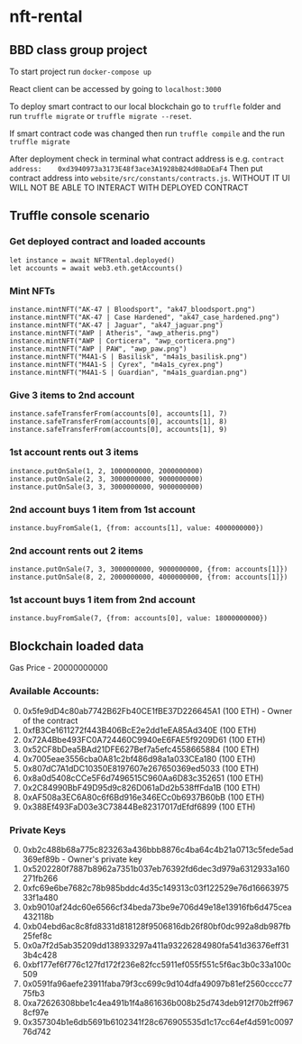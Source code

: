 # nft-rental
## BBD class group project

To start project run ```docker-compose up```

React client can be accessed by going to ```localhost:3000```

To deploy smart contract to our local blockchain go to ```truffle``` folder and run ```truffle migrate``` or ```truffle migrate --reset```. 

If smart contract code was changed then run ```truffle compile``` and the run ```truffle migrate```

After deployment check in terminal what contract address is e.g. 
```contract address:    0xd3940973a3173E48f3ace3A1928bB24d08aDEaF4```
Then put contract address into ```website/src/constants/contracts.js```. WITHOUT IT UI WILL NOT BE ABLE TO INTERACT WITH DEPLOYED CONTRACT

## Truffle console scenario
### Get deployed contract and loaded accounts
```
let instance = await NFTRental.deployed()
let accounts = await web3.eth.getAccounts()
```
### Mint NFTs
```
instance.mintNFT("AK-47 | Bloodsport", "ak47_bloodsport.png")
instance.mintNFT("AK-47 | Case Hardened", "ak47_case_hardened.png")
instance.mintNFT("AK-47 | Jaguar", "ak47_jaguar.png")
instance.mintNFT("AWP | Atheris", "awp_atheris.png")
instance.mintNFT("AWP | Corticera", "awp_corticera.png")
instance.mintNFT("AWP | PAW", "awp_paw.png")
instance.mintNFT("M4A1-S | Basilisk", "m4a1s_basilisk.png")
instance.mintNFT("M4A1-S | Cyrex", "m4a1s_cyrex.png")
instance.mintNFT("M4A1-S | Guardian", "m4a1s_guardian.png")
```
### Give 3 items to 2nd account
```
instance.safeTransferFrom(accounts[0], accounts[1], 7)
instance.safeTransferFrom(accounts[0], accounts[1], 8)
instance.safeTransferFrom(accounts[0], accounts[1], 9)
```
### 1st account rents out 3 items
```
instance.putOnSale(1, 2, 1000000000, 2000000000)
instance.putOnSale(2, 3, 3000000000, 9000000000)
instance.putOnSale(3, 3, 3000000000, 9000000000)
```

### 2nd account buys 1 item from 1st account
```
instance.buyFromSale(1, {from: accounts[1], value: 4000000000})
```

### 2nd account rents out 2 items
```
instance.putOnSale(7, 3, 3000000000, 9000000000, {from: accounts[1]})
instance.putOnSale(8, 2, 2000000000, 4000000000, {from: accounts[1]})
```

### 1st account buys 1 item from 2nd account
```
instance.buyFromSale(7, {from: accounts[0], value: 18000000000})
```

## Blockchain loaded data
Gas Price - 20000000000
### Available Accounts:
0. 0x5fe9dD4c80ab7742B62Fb40CE1fBE37D226645A1 (100 ETH) - Owner of the contract
1. 0xfB3Ce1611272f443B406BcE2e2dd1eEA85Ad340E (100 ETH)
2. 0x72A4Bbe493FC0A724460C9940eE6FAE5f9209D61 (100 ETH)
3. 0x52CF8bDea5BAd21DFE627Bef7a5efc4558665884 (100 ETH)
4. 0x7005eae3556cba0A81c2bf486d98a1a033CEa180 (100 ETH)
5. 0x807dC7A1dDC10350E8197607e267650369ed5033 (100 ETH)
6. 0x8a0d5408cCCe5F6d7496515C960Aa6D83c352651 (100 ETH)
7. 0x2C84990BbF49D95d9c826D061aDd2b538ffFda1B (100 ETH)
8. 0xAF508a3EC6A80c6f6Bd916e346ECc0b6937B60bB (100 ETH)
9. 0x388Ef493FaD03e3C73844Be82317017dEfdf6899 (100 ETH)

### Private Keys
0. 0xb2c488b68a775c823263a436bbb8876c4ba64c4b21a0713c5fede5ad369ef89b - Owner's private key
1. 0x5202280f7887b8962a7351b037eb76392fd6dec3d979a6312933a160271fb266
2. 0xfc69e6be7682c78b985bddc4d35c149313c03f122529e76d1666397533f1a480
3. 0xb9010af24dc60e6566cf34beda73be9e706d49e18e13916fb6d475cea432118b
4. 0xb04ebd6ac8c8fd8331d818128f9506816db26f80bf0dc992a8db987fb25fef8c
5. 0x0a7f2d5ab35209dd138933297a411a93226284980fa541d36376eff313b4c428
6. 0xbf177ef6f776c127fd172f236e82fcc5911ef055f551c5f6ac3b0c33a100c509
7. 0x0591fa96aefe23911faba79f3cc699c9d104dfa49097b81ef2560cccc7775fb3
8. 0xa72626308bbe1c4ea491b1f4a861636b008b25d743deb912f70b2ff9678cf97e
9. 0x357304b1e6db5691b6102341f28c676905535d1c17cc64ef4d591c009776d742